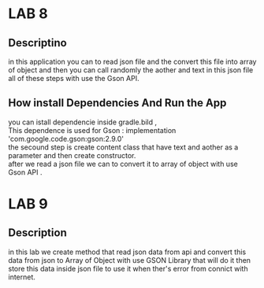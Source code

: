 # LAB 8
## Descriptino 
in this application you can to read json file and the convert this file into array of object and then you can call randomly the aother and text in this json file all of these steps with use the Gson API.
## How install Dependencies And Run the App 
you  can istall dependencie inside gradle.bild ,   
   This dependence is used for Gson  :
    implementation 'com.google.code.gson:gson:2.9.0'  
the secound step is create content class that have text and aother as a parameter and then create constructor.  
after we read a json file we can to convert it to array of object with use Gson API .  
# LAB 9
## Description  
in this lab we create method that read json data from api and convert this data from json to Array of Object with use GSON Library that will do it then store this data inside json file to use it when ther's error from connict with internet.
